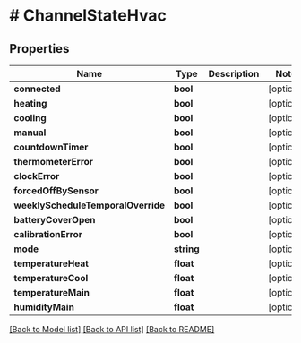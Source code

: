 # # ChannelStateHvac

## Properties

Name | Type | Description | Notes
------------ | ------------- | ------------- | -------------
**connected** | **bool** |  | [optional]
**heating** | **bool** |  | [optional]
**cooling** | **bool** |  | [optional]
**manual** | **bool** |  | [optional]
**countdownTimer** | **bool** |  | [optional]
**thermometerError** | **bool** |  | [optional]
**clockError** | **bool** |  | [optional]
**forcedOffBySensor** | **bool** |  | [optional]
**weeklyScheduleTemporalOverride** | **bool** |  | [optional]
**batteryCoverOpen** | **bool** |  | [optional]
**calibrationError** | **bool** |  | [optional]
**mode** | **string** |  | [optional]
**temperatureHeat** | **float** |  | [optional]
**temperatureCool** | **float** |  | [optional]
**temperatureMain** | **float** |  | [optional]
**humidityMain** | **float** |  | [optional]

[[Back to Model list]](../../README.md#models) [[Back to API list]](../../README.md#endpoints) [[Back to README]](../../README.md)
